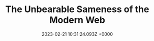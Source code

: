 ---
title: "The Unbearable Sameness of the Modern Web"
link: "https://blog.rachelbinx.com/2023/02/unbearable-sameness/"
date: "2023-02-21 10:31:24.093Z +0000"
description: "The Unbearable Sameness of the Modern Web"
category: "articles"
---
